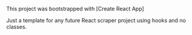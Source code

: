 This project was bootstrapped with [Create React App]

Just a template for any future React scraper project using hooks and no classes.
